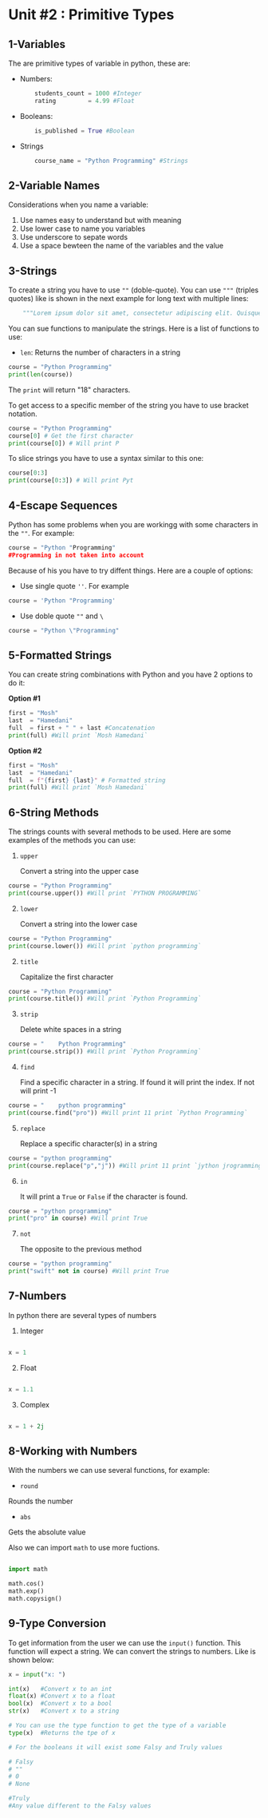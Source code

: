 # Unit #2 : Primitive Types

## 1-Variables

The are primitive types of variable in python, these are:

* Numbers:

    ```python
        students_count = 1000 #Integer
        rating         = 4.99 #Float
    ```

* Booleans:

    ```python
        is_published = True #Boolean
    ```

* Strings

    ```python
        course_name = "Python Programming" #Strings
    ```

## 2-Variable Names

Considerations when you name a variable:

1. Use names easy to understand but with meaning
2. Use lower case to name you variables
3. Use underscore to sepate words
4. Use a space bewteen the name of the variables and the value

## 3-Strings

To create a string you have to use `""` (doble-quote). You can use `"""` (triples quotes) like is shown in the next example for long text with multiple lines:

```python
    """Lorem ipsum dolor sit amet, consectetur adipiscing elit. Quisque id dictum felis. Suspendisse non nisl malesuada, mattis urna lacinia, consectetur eros. Morbi sed auctor arcu. Nunc vitae tempor est, a fringilla magna. Suspendisse porttitor, odio in cursus efficitur, ligula ligula luctus purus, mattis ullamcorper nisi tortor vitae ex. Sed cursus leo vitae massa egestas, sit amet rutrum neque facilisis. Morbi non dolor mattis, maximus lacus id, suscipit orci."""
```

You can sue functions to manipulate the strings. Here is a list of functions to use:

* `len`: Returns the number of characters in a string

```python
course = "Python Programming"
print(len(course))
```

The `print` will return "18" characters.

To get access to a specific member of the string you have to use bracket notation.

```python
course = "Python Programming"
course[0] # Get the first character
print(course[0]) # Will print P
```

To slice strings you have to use a syntax similar to this one:

```python
course[0:3]
print(course[0:3]) # Will print Pyt
```

## 4-Escape Sequences

Python has some problems when you are workingg with some characters in the `""`.
For example:

```python
course = "Python "Programming" 
#Programming in not taken into account
```

Because of his you have to try diffent things. Here are a couple of options:

* Use single quote `''`. For example

```python
course = 'Python "Programming' 
```

* Use doble quote `""` and `\`

```python
course = "Python \"Programming" 
```

## 5-Formatted Strings

You can create string combinations with Python and you have 2 options to do it:

**Option #1**

```python
first = "Mosh"
last  = "Hamedani"
full  = first + " " + last #Concatenation
print(full) #Will print `Mosh Hamedani`
```

**Option #2**

```python
first = "Mosh"
last  = "Hamedani"
full  = f"{first} {last}" # Formatted string
print(full) #Will print `Mosh Hamedani`
```

## 6-String Methods

The strings counts with several methods to be used. Here are some examples of the methods you can use:

1. `upper`

    Convert a string into the upper case

```python
course = "Python Programming"
print(course.upper()) #Will print `PYTHON PROGRAMMING`
```

2. `lower`

    Convert a string into the lower case

```python
course = "Python Programming"
print(course.lower()) #Will print `python programming`
```

2. `title`

    Capitalize the first character

```python
course = "Python Programming"
print(course.title()) #Will print `Python Programming`
```

3. `strip`

    Delete white spaces in a string

```python
course = "    Python Programming"
print(course.strip()) #Will print `Python Programming`
```

4. `find`

    Find a specific character in a string. If found it will print the index. If not will print -1

```python
course = "    python programming"
print(course.find("pro")) #Will print 11 print `Python Programming`
```

5. `replace`

    Replace a specific character(s) in a string

```python
course = "python programming"
print(course.replace("p","j")) #Will print 11 print `jython jrogramming`
```

6. `in`

    It will print a `True` or `False` if the character is found.

```python
course = "python programming"
print("pro" in course) #Will print True
```

7. `not`

    The opposite to the previous method

```python
course = "python programming"
print("swift" not in course) #Will print True
```

## 7-Numbers

In python there are several types of numbers

1. Integer

```python

x = 1 

```

2. Float

```python

x = 1.1 

```

3. Complex

```python

x = 1 + 2j 

```

## 8-Working with Numbers

With the numbers we can use several functions, for example:

* `round`

Rounds the number

* `abs`

Gets the absolute value

Also we can import `math` to use more fuctions.

```python

import math

math.cos()
math.exp()
math.copysign()

```

## 9-Type Conversion

To get information from the user we can use the `input()` function. This function will expect a string.
We can convert the strings to numbers. Like is shown below:

```python
x = input("x: ")

int(x)   #Convert x to an int
float(x) #Convert x to a float
bool(x)  #Convert x to a bool 
str(x)   #Convert x to a string

# You can use the type function to get the type of a variable
type(x)  #Returns the tpe of x

# For the booleans it will exist some Falsy and Truly values

# Falsy
# ""
# 0 
# None

#Truly
#Any value different to the Falsy values
```

